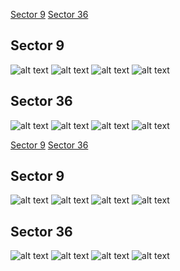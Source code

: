 [Sector 9](#sector9)
[Sector 36](#sector36)

<a name = "sector9"></a>
## Sector 9
![alt text](/tt/WASP-106_Sector_9/WASP-106_Sector_9_a_TimeSeries.png)
![alt text](/tt/WASP-106_Sector_9/WASP-106_Sector_9_b_FoldedLightCurve.png)
![alt text](/tt/WASP-106_Sector_9/WASP-106_Sector_9_b_IndividualTransitsWithFit.png)
![alt text](/tt/WASP-106_Sector_9/WASP-106_Sector_9_c_TimingResiduals.png)

<a name = "sector36"></a>
## Sector 36
![alt text](/tt/WASP-106_Sector_36/WASP-106_Sector_36_a_TimeSeries.png)
![alt text](/tt/WASP-106_Sector_36/WASP-106_Sector_36_b_FoldedLightCurve.png)
![alt text](/tt/WASP-106_Sector_36/WASP-106_Sector_36_b_IndividualTransitsWithFit.png)
![alt text](/tt/WASP-106_Sector_36/WASP-106_Sector_36_c_TimingResiduals.png)

[Sector 9](#sector9)
[Sector 36](#sector36)

<a name = "sector9"></a>
## Sector 9
![alt text](/tt/WASP-106_Sector_9/WASP-106_Sector_9_a_TimeSeries.png)
![alt text](/tt/WASP-106_Sector_9/WASP-106_Sector_9_b_FoldedLightCurve.png)
![alt text](/tt/WASP-106_Sector_9/WASP-106_Sector_9_b_IndividualTransitsWithFit.png)
![alt text](/tt/WASP-106_Sector_9/WASP-106_Sector_9_c_TimingResiduals.png)

<a name = "sector36"></a>
## Sector 36
![alt text](/tt/WASP-106_Sector_36/WASP-106_Sector_36_a_TimeSeries.png)
![alt text](/tt/WASP-106_Sector_36/WASP-106_Sector_36_b_FoldedLightCurve.png)
![alt text](/tt/WASP-106_Sector_36/WASP-106_Sector_36_b_IndividualTransitsWithFit.png)
![alt text](/tt/WASP-106_Sector_36/WASP-106_Sector_36_c_TimingResiduals.png)

